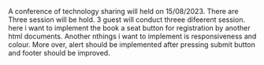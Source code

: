  A conference of technology sharing will held on 15/08/2023. There are Three session will be hold. 3 guest will conduct threee difeerent session. here i want to implement the book a seat button for registration by another html documents. Another nthings i want to implement is responsiveness and colour. More over, alert should be implemented after pressing submit button and footer should be improved. 
 

